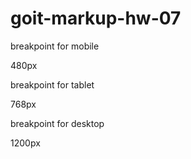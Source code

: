 # goit-markup-hw-07


breakpoint for mobile

480px


breakpoint for tablet


768px


breakpoint for desktop 

1200px